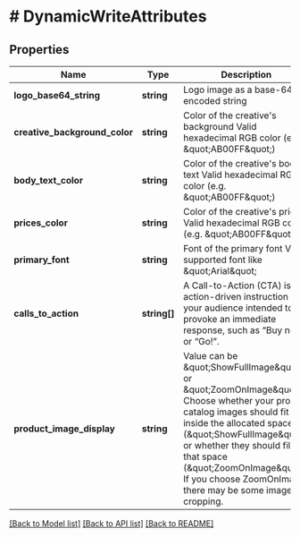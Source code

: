 # # DynamicWriteAttributes

## Properties

Name | Type | Description | Notes
------------ | ------------- | ------------- | -------------
**logo_base64_string** | **string** | Logo image as a base-64 encoded string |
**creative_background_color** | **string** | Color of the creative&#39;s background  Valid hexadecimal RGB color (e.g. \&quot;AB00FF\&quot;) | [optional]
**body_text_color** | **string** | Color of the creative&#39;s body text  Valid hexadecimal RGB color (e.g. \&quot;AB00FF\&quot;) |
**prices_color** | **string** | Color of the creative&#39;s prices  Valid hexadecimal RGB color (e.g. \&quot;AB00FF\&quot;) |
**primary_font** | **string** | Font of the primary font  Valid supported font like \&quot;Arial\&quot; | [optional]
**calls_to_action** | **string[]** | A Call-to-Action (CTA) is an action-driven instruction to your audience intended to provoke an immediate  response, such as “Buy now” or “Go!”. |
**product_image_display** | **string** | Value can be \&quot;ShowFullImage\&quot; or \&quot;ZoomOnImage\&quot;. Choose whether your product catalog images should fit inside the allocated  space (\&quot;ShowFullImage\&quot;) or whether they should fill that space (\&quot;ZoomOnImage\&quot;). If you choose ZoomOnImage, there may be some  image cropping. |

[[Back to Model list]](../../README.md#models) [[Back to API list]](../../README.md#endpoints) [[Back to README]](../../README.md)
